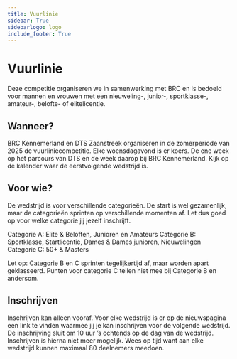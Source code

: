 ```yaml
---
title: Vuurlinie
sidebar: True
sidebarlogo: logo
include_footer: True
---
```


# Vuurlinie

Deze competitie organiseren we in samenwerking met BRC en is bedoeld voor mannen en vrouwen met een nieuweling-, junior-, sportklasse-, amateur-, belofte- of elitelicentie.

## Wanneer?
BRC Kennemerland en DTS Zaanstreek organiseren in de zomerperiode van 2025 de vuurliniecompetitie. Elke woensdagavond is er koers. De ene week op het parcours van DTS en de week daarop bij BRC Kennemerland. Kijk op de kalender waar de eerstvolgende wedstrijd is.

## Voor wie?
De wedstrijd is voor verschillende categorieën. De start is wel gezamenlijk, maar de categorieën sprinten op verschillende momenten af.  Let dus goed op voor welke categorie jij jezelf inschrijft.

Categorie A: Elite & Beloften, Junioren en Amateurs
Categorie B: Sportklasse, Startlicentie, Dames & Dames junioren, Nieuwelingen
Categorie C: 50+ & Masters

Let op: Categorie B en C sprinten tegelijkertijd af, maar worden apart geklasseerd. Punten voor categorie C tellen niet mee bij Categorie B en andersom.
## Inschrijven

Inschrijven kan alleen vooraf. Voor elke wedstrijd is er op de nieuwspagina een link te vinden waarmee jij je kan inschrijven voor de volgende wedstrijd. De inschrijving sluit om 10 uur ’s ochtends op de dag van de wedstrijd. Inschrijven is hierna niet meer mogelijk. Wees op tijd want aan elke wedstrijd kunnen maximaal 80 deelnemers meedoen.